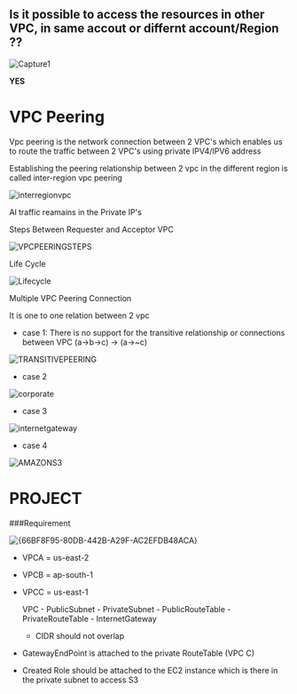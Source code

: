 ## Is it possible to access the resources in other VPC, in same accout or differnt account/Region ??</font>

![Capture1](https://user-images.githubusercontent.com/28533352/121317539-05e99100-c928-11eb-9407-6467dd379036.PNG)

**YES** 


#  VPC Peering

Vpc peering is the network connection between 2 VPC's which enables us to route the traffic between 2 VPC's using private IPV4/IPV6 address

Establishing the peering relationship between 2 vpc in the different region is called inter-region vpc peering

![interregionvpc](https://user-images.githubusercontent.com/28533352/121317661-24e82300-c928-11eb-8ccc-4db62df6de28.PNG)

Al traffic reamains in the Private IP's

Steps Between Requester and Acceptor VPC

![VPCPEERINGSTEPS](https://user-images.githubusercontent.com/28533352/121318830-3da50880-c929-11eb-82b1-d87e0ace55cb.PNG)


Life Cycle

![Lifecycle](https://user-images.githubusercontent.com/28533352/121322688-d2f5cc00-c92c-11eb-9b1d-15df1d4c62af.PNG)

Multiple VPC Peering Connection

It is one to one relation between 2 vpc
- case 1: There is no support for the transitive relationship or connections between VPC
(a->b->c) -> (a->~c)

![TRANSITIVEPEERING](https://user-images.githubusercontent.com/28533352/121323834-c9209880-c92d-11eb-92e3-858d8e74a5cb.PNG)

- case 2

![corporate](https://user-images.githubusercontent.com/28533352/121324633-87442200-c92e-11eb-860d-3d9a38be32ae.PNG)

- case 3 

![internetgateway](https://user-images.githubusercontent.com/28533352/121324777-ac389500-c92e-11eb-8cd8-17ad495f86de.PNG)

- case 4

![AMAZONS3](https://user-images.githubusercontent.com/28533352/121325079-ef930380-c92e-11eb-8bc5-532e4b0dda45.PNG)

# PROJECT 

###Requirement

![{66BF8F95-80DB-442B-A29F-AC2EFDB48ACA}](https://user-images.githubusercontent.com/28533352/134889966-bcc8f5cf-d4a0-43bb-8d5a-e1b4a304a6fd.png)

- VPCA = us-east-2
- VPCB = ap-south-1
- VPCC = us-east-1

    VPC
        - PublicSubnet 
        - PrivateSubnet
        - PublicRouteTable
        - PrivateRouteTable
        - InternetGateway
    * CIDR should not overlap 


- GatewayEndPoint is attached to the private RouteTable (VPC C) 
- Created Role should be attached to the EC2 instance which is there in the private subnet to access S3

